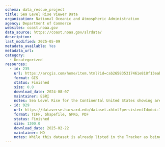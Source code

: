 ```yaml
---
schema: data_rescue_project 
title: Sea Level Rise Viewer Data
organization: National Oceanic and Atmospheric Administration
agency: Department of Commerce
websites: coast.noaa.gov
data_source: https://coast.noaa.gov/slrdata/
description: 
last_modified: 2025-05-09
metadata_available: Yes
metadata_url: 
category:
  - Uncategorized
resources:
  - id: 235
    url: https://arcgis.com/home/item.html?id=cab265835317461e818f13eabc242ed1
    format: GIS
    status: Finished
    size: 0.0
    download_date: 2024-08-07
    maintainer: ESRI
    notes: Sea Level Rise for the Continental United States showing areas of coastal inundation for each scenario between 2005 and 2150 (10-year intervals).
  - id: 929
    url: https://dataverse.harvard.edu/dataset.xhtml?persistentId=doi:10.7910/DVN/HW7HLM
    format: TIFF, Shapefile, GPKG, PDF
    status: Finished
    size: 1300.0
    download_date: 2025-02-22
    maintainer: HD
    notes: While this dataset is already listed in the Tracker as being archived by ESRI, ESRI does not provide the entire dataset, and what they do provide are web mapping services tiles which can't always be downloaded. In contrast, this series includes all of the original data files and documentation.
---
```

